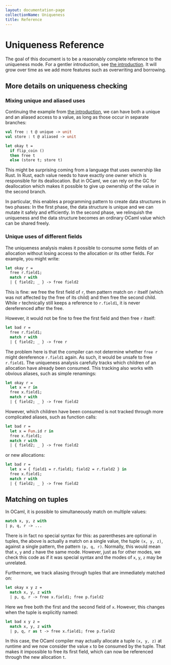 ```yaml
---
layout: documentation-page
collectionName: Uniqueness
title: Reference
---
```


# Uniqueness Reference

The goal of this document is to be a reasonably complete reference to the
uniqueness mode. For a gentler introduction, see [the introduction](intro.md).
It will grow over time as we add more features such as overwriting and
borrowing.

## More details on uniqueness checking

### Mixing unique and aliased uses

Continuing the example from [the introduction](intro.md), we can have both a
unique and an aliased access to a value, as long as those occur in separate
branches:

```ocaml
val free : t @ unique -> unit
val store : t @ aliased -> unit

let okay t =
  if flip_coin ()
  then free t
  else (store t; store t)
```

This might be surprising coming from a language that uses ownership like Rust.
In Rust, each value needs to have exactly one owner which is responsible for its
deallocation. But in OCaml, we can rely on the GC for deallocation which makes
it possible to give up ownership of the value in the second branch.

In particular, this enables a programming pattern to create data structures in
two phases: In the first phase, the data structure is unique and we can mutate
it safely and efficiently. In the second phase, we relinquish the uniqueness and
the data structure becomes an ordinary OCaml value which can be shared freely.

### Unique uses of different fields

The uniqueness analysis makes it possible to consume some fields of an
allocation without losing access to the allocation or its other fields. For
example, you might write:

```ocaml
let okay r =
  free r.field1;
  match r with
  | { field2; _ } -> free field2
```

This is fine: we free the first field of `r`, then pattern match on `r` itself
(which was not affected by the free of its child) and then free the second
child. While `r` technically still keeps a reference to `r.field1`, it is never
dereferenced after the free.

However, it would not be fine to free the first field and then free `r` itself:

```ocaml
let bad r =
  free r.field1;
  match r with
  | { field2; _ } -> free r
```

The problem here is that the compiler can not determine whether `free r` might
dereference `r.field1` again. As such, it would be unsafe to free `r.field1`.
The uniqueness analysis carefully tracks which children of an allocation have
already been consumed. This tracking also works with obvious aliases, such as
simple renamings:

```ocaml
let okay r =
  let x = r in
  free x.field1;
  match r with
  | { field2; _ } -> free field2
```

However, which children have been consumed is not tracked through more
complicated aliases, such as function calls:

```ocaml
let bad r =
  let x = Fun.id r in
  free x.field1;
  match r with
  | { field2; _ } -> free field2
```

or new allocations:

```ocaml
let bad r =
  let x = { field1 = r.field1; field2 = r.field2 } in
  free x.field1;
  match r with
  | { field2; _ } -> free field2
```

## Matching on tuples

In OCaml, it is possible to simultaneously match on multiple values:

```ocaml
match x, y, z with
| p, q, r -> ...
```

There is in fact no special syntax for this: as parentheses are optional in
tuples, the above is actually a match on a single value, the tuple `(x, y, z)`,
against a single pattern, the pattern `(p, q, r)`. Normally, this would mean
that `x`, `y` and `z` have the same mode. However, just as for other modes, we
check this code as if it was special syntax and the modes of `x`, `y`, `z` may
be unrelated.

Furthermore, we track aliasing through tuples that are immediately matched on:

```ocaml
let okay x y z =
  match x, y, z with
  | p, q, r -> free x.field1; free p.field2
```

Here we free both the first and the second field of `x`. However, this changes
when the tuple is explicitly named:

```ocaml
let bad x y z =
  match x, y, z with
  | p, q, r as t -> free x.field1; free p.field2
```

In this case, the OCaml compiler may actually allocate a tuple `(x, y, z)` at
runtime and we now consider the value `x` to be consumed by the tuple. That
makes it impossible to free its first field, which can now be referenced through
the new allocation `t`.
